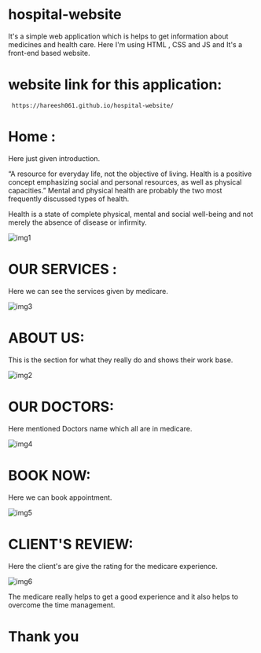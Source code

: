 # hospital-website
It's a simple web application which is helps to get information about medicines and health care. Here I'm using HTML , CSS and JS and It's  a front-end based website.

# website link for this application: 
     https://hareesh061.github.io/hospital-website/
# Home :
Here just given introduction.

“A resource for everyday life, not the objective of living. Health is a positive concept emphasizing social and personal resources, as well as physical capacities.”
Mental and physical health are probably the two most frequently discussed types of health.

Health is a state of complete physical, mental and social well-being and not merely the absence of disease or infirmity.


![img1](https://user-images.githubusercontent.com/90563881/169098379-45754260-522b-4442-a8ad-7b36c41af215.jpeg)

# OUR SERVICES :
Here we can see the services given by medicare.

![img3](https://user-images.githubusercontent.com/90563881/169099308-19ee9f34-00e8-4fc8-a506-4b0e35cef192.jpeg)

# ABOUT US:
This is the section for what they really do and shows their work base.

![img2](https://user-images.githubusercontent.com/90563881/169099426-a363ab93-8d39-41c5-8f6a-7cf1d6c50a8b.jpeg)


# OUR DOCTORS:
Here mentioned Doctors name which all are in medicare.

![img4](https://user-images.githubusercontent.com/90563881/169099696-995b0e33-c876-4652-8719-a8fb448ce93d.jpeg)


# BOOK NOW: 
Here we can book appointment.

![img5](https://user-images.githubusercontent.com/90563881/169099827-10394214-29a6-4579-bd0e-a98a735e9472.jpeg)

# CLIENT'S REVIEW:
Here the client's are give the rating for the medicare experience.

![img6](https://user-images.githubusercontent.com/90563881/169099918-458a0b26-6c7d-4fab-a6ed-168bece58a96.jpeg)

The medicare really helps to get a good experience and it also helps to overcome the time management.
                                     
                                     
  # Thank you


